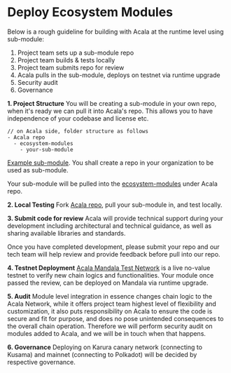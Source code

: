 # Deploy Ecosystem Modules

Below is a rough guideline for building with Acala at the runtime level using sub-module:

1. Project team sets up a sub-module repo
2. Project team builds & tests locally
3. Project team submits repo for review
4. Acala pulls in the sub-module, deploys on testnet via runtime upgrade
5. Security audit
6. Governance

**1. Project Structure** You will be creating a sub-module in your own repo, when it's ready we can pull it into Acala's repo. This allows you to have independence of your codebase and license etc.

```text
// on Acala side, folder structure as follows
- Acala repo
  - ecosystem-modules
    - your-sub-module
```

[Example sub-module](https://github.com/AcalaNetwork/ecosystem-template/tree/f42c127bf10239821e1e7a56565cda4d64cd8d66). You shall create a repo in your organization to be used as sub-module.

Your sub-module will be pulled into the [ecosystem-modules](https://github.com/AcalaNetwork/Acala/tree/master/ecosystem-modules) under Acala repo.

**2. Local Testing** Fork [Acala repo](https://github.com/AcalaNetwork/Acala), pull your sub-module in, and test locally.

**3. Submit code for review** Acala will provide technical support during your development including architectural and technical guidance, as well as sharing available libraries and standards.

Once you have completed development, please submit your repo and our tech team will help review and provide feedback before pull into our repo.

**4. Testnet Deployment** [Acala Mandala Test Network](https://wiki.acala.network/learn/get-started#mandala-test-network) is a live no-value testnet to verify new chain logics and functionalities. Your module once passed the review, can be deployed on Mandala via runtime upgrade.

**5. Audit** Module level integration in essence changes chain logic to the Acala Network, while it offers project team highest level of flexibility and customization, it also puts responsibility on Acala to ensure the code is secure and fit for purpose, and does no pose unintended consequences to the overall chain operation. Therefore we will perform security audit on modules added to Acala, and we will be in touch when that happens.

**6. Governance** Deploying on Karura canary network \(connecting to Kusama\) and mainnet \(connecting to Polkadot\) will be decided by respective governance.

